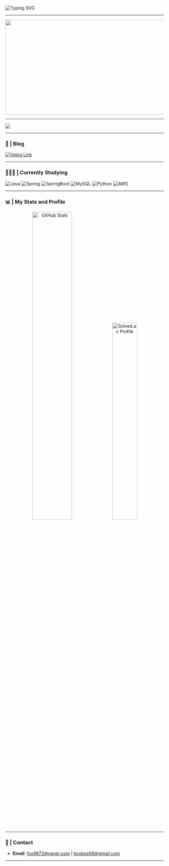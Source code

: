 
  <img src="https://readme-typing-svg.demolab.com/?lines=Welcome+to+my+GitHub!;My+name+is+Kyungmin!;I+am+a+backend+developer!&font=Fira%20Code&center=true&width=380&height=50&duration=4000&pause=1000&color=%23800080" alt="Typing SVG">
</h2>

---


  <a href="https://github.com/devxb/gitanimals">
    <img src="https://render.gitanimals.org/farms/kyungmin1221" width="600" height="300" />
  </a>
</p>

---

<a href="https://hhpluscertificateofcompletion.oopy.io/">
  <img src="https://static.spartacodingclub.kr/hanghae99/plus/completion/badge_brown.svg" />
</a>

---

### 📓 | Blog  

  <a href="https://velog.io/@kyungmin" target="_blank">
    <img src="https://img.shields.io/badge/Velog-20C997?style=flat&logo=Velog&logoColor=white" alt="Velog Link" />
  </a>
</p>

---

### 🧑🏻‍💻 | Currently Studying

![Java](https://img.shields.io/badge/java-%23ED8B00.svg?style=for-the-badge&logo=openjdk&logoColor=white)
![Spring](https://img.shields.io/badge/Spring-6DB33F.svg?&style=for-the-badge&logo=Spring&logoColor=white)
![SpringBoot](https://img.shields.io/badge/springboot-6DB33F?style=for-the-badge&logo=springboot&logoColor=white)
![MySQL](https://img.shields.io/badge/MySQL-4479A1.svg?&style=for-the-badge&logo=MySQL&logoColor=white)
![Python](https://img.shields.io/badge/python-3670A0?style=for-the-badge&logo=python&logoColor=ffdd54)
![AWS](https://img.shields.io/badge/AWS-%23FF9900.svg?style=for-the-badge&logo=amazon-aws&logoColor=white)
</p>

---

### 📊 | My Stats and Profile
<p align="center">
  <img width="50%" src="https://github-readme-stats.vercel.app/api?username=kyungmin1221&show_icons=true&theme=vision-friendly-dark" alt="GitHub Stats">
  <a href="https://solved.ac/kyungmin1221">
    <img width="40%" src="http://mazassumnida.wtf/api/v2/generate_badge?boj=kyungmin1221" alt="Solved.ac Profile">
  </a>
</p>

---

### 📩 | Contact
- **Email**: fox9872@naver.com | kookps68@gmail.com

---

